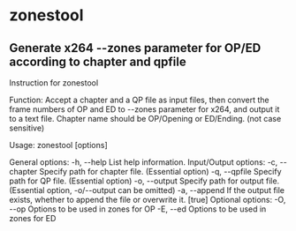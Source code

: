 zonestool
=========

Generate x264 --zones parameter for OP/ED according to chapter and qpfile
---------

Instruction for zonestool

Function:
    Accept a chapter and a QP file as input files, then convert the frame numbers of OP and ED to --zones parameter for x264, and output it to a text file.
    Chapter name should be OP/Opening or ED/Ending. (not case sensitive)

Usage:
    zonestool [options] <output>

General options:
    -h, --help                List help information.
Input/Output options:
    -c, --chapter <string>    Specify path for chapter file. (Essential option)
    -q, --qpfile <string>     Specify path for QP file. (Essential option)
    -o, --output <string>     Specify path for output file. (Essential option, -o/--output can be omitted)
    -a, --append <bool>       If the output file exists, whether to append the file or overwrite it. [true]
Optional options:
    -O, --op <string>         Options to be used in zones for OP
    -E, --ed <string>         Options to be used in zones for ED
